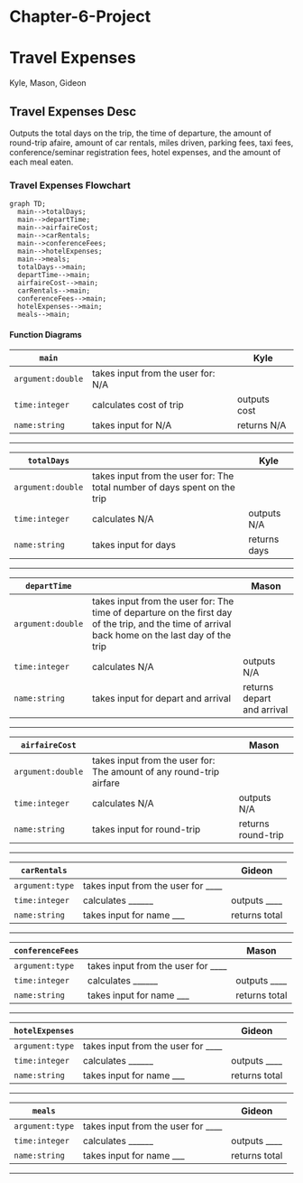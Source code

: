 # Chapter-6-Project

# Travel Expenses
Kyle, Mason, Gideon

## Travel Expenses Desc
Outputs the total days on the trip, the time of departure, the amount of round-trip afaire, amount of car rentals,
miles driven, parking fees, taxi fees, conference/seminar registration fees, hotel expenses,
and the amount of each meal eaten.

### Travel Expenses Flowchart
```mermaid
graph TD;
  main-->totalDays;
  main-->departTime;
  main-->airfaireCost;
  main-->carRentals;
  main-->conferenceFees;
  main-->hotelExpenses;
  main-->meals;
  totalDays-->main;
  departTime-->main;
  airfaireCost-->main;
  carRentals-->main;
  conferenceFees-->main;
  hotelExpenses-->main;
  meals-->main;
```

#### Function Diagrams
| `main`    |               |  Kyle     |
| ------------------ | ------------- | ------------ |
| `argument:double`    | takes input from the user for: N/A  |              |
| `time:integer`     | calculates cost of trip  | outputs cost             |
| `name:string`      | takes input for N/A | returns N/A |
***
| `totalDays`    |               |  Kyle     |
| ------------------ | ------------- | ------------ |
| `argument:double`    | takes input from the user for: The total number of days spent on the trip  |              |
| `time:integer`     | calculates N/A  | outputs N/A             |
| `name:string`      | takes input for days | returns days |
***
| `departTime`    |               |     Mason   |
| ------------------ | ------------- | ------------ |
| `argument:double`    | takes input from the user for: The time of departure on the first day of the trip, and the time of arrival back home on the last day of the trip  |              |
| `time:integer`     | calculates N/A  | outputs N/A             |
| `name:string`      | takes input for depart and arrival | returns depart and arrival |
***
| `airfaireCost`    |               |     Mason   |
| ------------------ | ------------- | ------------ |
| `argument:double`    | takes input from the user for: The amount of any round-trip airfare  |              |
| `time:integer`     | calculates N/A  | outputs N/A             |
| `name:string`      | takes input for round-trip | returns round-trip |
***
| `carRentals`    |               |     Gideon   |
| ------------------ | ------------- | ------------ |
| `argument:type`    | takes input from the user for ____  |              |
| `time:integer`     | calculates ______  | outputs ____             |
| `name:string`      | takes input for name ___ | returns total |
***
| `conferenceFees`    |               |     Mason   |
| ------------------ | ------------- | ------------ |
| `argument:type`    | takes input from the user for ____  |              |
| `time:integer`     | calculates ______  | outputs ____             |
| `name:string`      | takes input for name ___ | returns total |
***
| `hotelExpenses`    |               |     Gideon   |
| ------------------ | ------------- | ------------ |
| `argument:type`    | takes input from the user for ____  |              |
| `time:integer`     | calculates ______  | outputs ____             |
| `name:string`      | takes input for name ___ | returns total |
***
| `meals`    |               |     Gideon   |
| ------------------ | ------------- | ------------ |
| `argument:type`    | takes input from the user for ____  |              |
| `time:integer`     | calculates ______  | outputs ____             |
| `name:string`      | takes input for name ___ | returns total |
***
